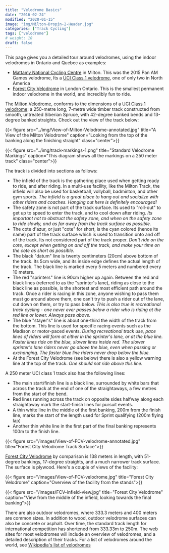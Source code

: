 ```yaml
---
title: "Velodrome Basics"
date: "2016-02-24"
modified: "2020-01-15"
image: "img/Milton-Dropin-2-Header.jpg"
categories: ["Track Cycling"]
tags: ["velodrome"]
# weight: 10
draft: false
---
```


This page gives you a detailed tour around velodromes, using the indoor velodromes in Ontario and Quebec as examples:
<!--more-->

* [Mattamy National Cycling Centre](http://www.mattamynationalcyclingcentre.ca/) in Milton. This was the 2015 Pan AM Games velodrome, Its a [UCI Class 1 velodrome](http://www.uci.ch/track/news/article/what-you-should-know-about-velodromes/), one of only two in North America 
* [Forest City Velodrome](https://www.forestcityvelodrome.ca/) in London Ontario. This is the smallest permanent indoor velodrome in the world, and incredibly fun to ride.

The [Milton Velodrome](http://www.mattamynationalcyclingcentre.ca/en/the-centre/Cycling-Track.asp), conforms to the dimensions of a [UCI Class 1 velodrome](http://www.uci.ch/track/news/article/what-you-should-know-about-velodromes/): a 250-metre long, 7-metre wide timber track constructed from smooth, untreated Siberian Spruce, with 42-degree banked bends and 13-degree banked straights. Check out the view of the track below:

{{< figure src="../img/View-of-Milton-Velodrome-annotated.jpg" title="A View of the Milton Velodrome" caption="Looking from the top of the banking along the finishing straight" class="center">}}

{{< figure src="../img/track-markings-1.png" title="Standard Velodrome Markings" caption="This diagram shows all the markings on a 250 meter track" class="center">}}

The track is divided into sections as follows:

* The infield of the track is the gathering place used when getting ready to ride, and after riding. In a multi-use facility, like the Milton Track, the infield will also be used for basketball, vollyball, badminton, and other gym sports. _The infield is a great place to hang out and socialize with other riders and coaches. Hanging out here is definitely encouraged!_
* The safety zone is not part of the track surface. Its used to "roll-out" to get up to speed to enter the track, and to cool down after riding. _Its important not to obstruct the safety zone, and when on the safety zone to ride slowly, and as far away from the track surface as possible._
* The cote d'azur, or just "cote" for short, is the cyan colored (hence its name) part of the track surface which is used to transition onto and off of the track. Its not considered part of the track proper. _Don't ride on the cote, except when getting on and off the track, and make your time on the cote as short as possible._
* The black "datum" line is twenty centimeters (20cm) above bottom of the track. Its 5cm wide, and its inside edge defines the actual length of the track. The black line is marked every 5 meters and numbered every 10 meters.
* The red "sprinters" line is 90cm higher up again. Between the red and black lines (referred to as the "sprinter's lane), riding as close to the black line as possible, is the shortest and most efficient path around the track. Once a rider is racing in this zone, anyone wishing to pass them must go around above them, one can't try to push a rider out of the lane, cut down on them, or try to pass below. _This is also true in recreational track cycling - one never ever passes below a rider who is riding at the red line or lower. Always pass above._
* The blue "stayer's" line is about one-third the width of the track from the bottom. This line is used for specific racing events such as the Madison or motor-paced events. _During recreational track use, pace lines of riders will form at either in the sprinter's lane, or at the blue line. Faster lines ride on the blue, slower lines inside red. The slower sprinter's lane riders never go above the blue, even when passing or exchanging. The faster blue line riders never drop below the blue._
* At the Forest City Velodrome (see below) there is also a yellow warning line at the top of the track. _One should not ride above this line._

A 250 meter UCI class 1 track also has the following lines:

* The main start/finish line is a black line, surrounded by white bars that across the track at the end of one of the straightaways, a few metres from the start of the bend. 
* Red lines running across the track on opposite sides halfway along each straightaway mark the start-finish lines for pursuit events.
* A thin white line in the middle of the first banking, 200m from the finish line, marks the start of the length used for Sprint qualifying (200m flying lap)
* Another thin white line in the first part of the final banking represents 100m to the finish line.

{{< figure src="/images/View-of-FCV-velodrome-annotated.jpg" title="Forest City Velodrome Track Surface">}}

[Forest City Velodrome](https://www.forestcityvelodrome.ca/) by comparison is 138 meters in length, with 51-degree bankings, 17-degree straights, and a much narrower track surface. The surface is plywood. Here's a couple of views of the facility:

{{< figure src="/images/View-of-FCV-velodrome.jpg" title="Forest City Velodrome" caption="Overview of the facility from the stands">}}

{{< figure src="/images/FCV-infield-view.jpg" title="Forest City Velodrome" caption="View from the middle of the infield, looking towards the final banking">}}

There are also outdoor velodromes, where 333.3 meters and 400 meters are common sizes. In addition to wood, outdoor velodrome surfaces can also be concrete or asphalt. Over time, the standard track length for international competition has shortened from 333.33m to 250m. The web sites for most velodromes will include an overview of velodromes, and a detailed description of their tracks. For a list of velodromes around the world, see [Wikipedia's list of velodromes](https://en.wikipedia.org/wiki/List_of_cycling_tracks_and_velodromes)
